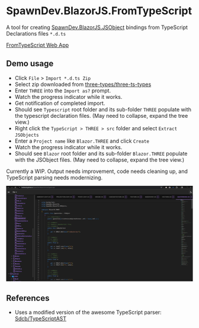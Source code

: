 # SpawnDev.BlazorJS.FromTypeScript
A tool for creating [SpawnDev.BlazorJS.JSObject](](https://github.com/LostBeard/SpawnDev.BlazorJS?tab=readme-ov-file#jsobjects)) bindings from TypeScript Declarations files `*.d.ts` 

[FromTypeScript Web App](https://lostbeard.github.io/SpawnDev.BlazorJS.FromTypeScript/)


## Demo usage
- Click `File` > `Import *.d.ts Zip`
- Select zip downloaded from [three-types/three-ts-types](https://github.com/three-types/three-ts-types/archive/refs/heads/master.zip)
- Enter `THREE` into the `Import as?` prompt.
- Watch the progress indicator while it works.
- Get notification of completed import.
- Should see `Typescript` root folder and its sub-folder `THREE` populate with the typescript declaration files. (May need to collapse, expand the tree view.)
- Right click the `TypeScript > THREE > src` folder and select `Extract JSObjects`
- Enter a `Project name` like `Blazor.THREE` and click `Create`
- Watch the progress indicator while it works.
- Should see `Blazor` root folder and its sub-folder `Blazor.THREE` populate with the JSObject files. (May need to collapse, expand the tree view.)

Currently a WIP. Output needs improvement, code needs cleaning up, and TypeScript parsing needs modernizing.


![FromTypeScript](https://raw.githubusercontent.com/LostBeard/SpawnDev.BlazorJS.FromTypeScript/master/SpawnDev.BlazorJS.FromTypeScript/wwwroot/screenshots/FromTypeScript2.jpg)


## References
 - Uses a modified version of the awesome TypeScript parser: [Sdcb/TypeScriptAST](https://github.com/sdcb/TypeScriptAST)
